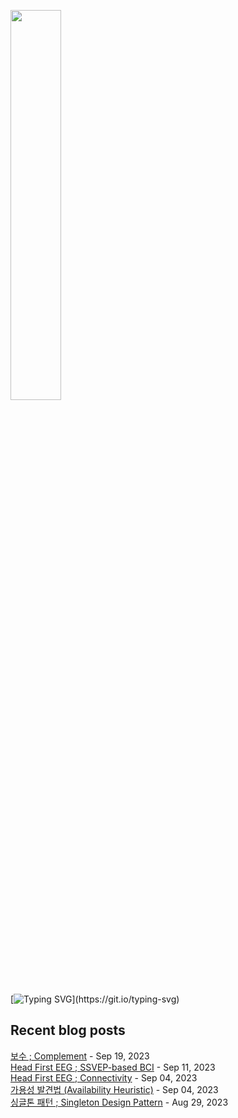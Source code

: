 <img width="40%" src="https://github.com/ez-neurai/ez-neurai/assets/62509122/2361b392-ba8f-4edb-ae70-5320739c41a6"/><br>


[![Typing SVG](https://readme-typing-svg.demolab.com?font=DM+Sans&duration=4000&pause=800&multiline=true&width=435&height=90&lines=Hi%2C+there.;Welcome+to+my+github+page!;Feel+free+to+look+around.)](https://git.io/typing-svg)
## Recent blog posts
[보수 ; Complement](https://neurai.tistory.com/55) - Sep 19, 2023<br>[Head First EEG ; SSVEP-based BCI](https://neurai.tistory.com/54) - Sep 11, 2023<br>[Head First EEG ; Connectivity](https://neurai.tistory.com/53) - Sep 04, 2023<br>[가용성 발견법 (Availability Heuristic)](https://neurai.tistory.com/52) - Sep 04, 2023<br>[싱글톤 패턴 ; Singleton Design Pattern](https://neurai.tistory.com/51) - Aug 29, 2023<br>